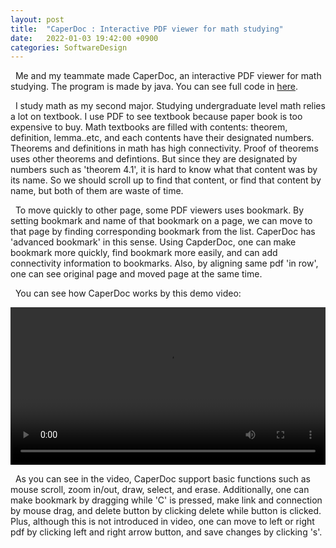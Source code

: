 ```yaml
---
layout: post
title:  "CaperDoc : Interactive PDF viewer for math studying"
date:   2022-01-03 19:42:00 +0900
categories: SoftwareDesign
---
```


&nbsp;&nbsp;Me and my teammate made CaperDoc, an interactive PDF viewer for math studying. The program is made by java. You can see full code in [here][CaperDocGithub]. 

[CaperDocGithub]: https://github.com/buaaaaang/20220103-CaperDoc

&nbsp;&nbsp;I study math as my second major. Studying undergraduate level math relies a lot on textbook. I use PDF to see textbook because paper book is too expensive to buy. Math textbooks are filled with contents: theorem, definition, lemma..etc, and each contents have their designated numbers. Theorems and definitions in math has high connectivity. Proof of theorems uses other theorems and defintions. But since they are designated by numbers such as 'theorem 4.1', it is hard to know what that content was by its name. So we should scroll up to find that content, or find that content by name, but both of them are waste of time.

&nbsp;&nbsp;To move quickly to other page, some PDF viewers uses bookmark. By setting bookmark and name of that bookmark on a page, we can move to that page by finding corresponding bookmark from the list. CaperDoc has 'advanced bookmark' in this sense. Using CapderDoc, one can make bookmark more quickly, find bookmark more easily, and can add connectivity information to bookmarks. Also, by aligning same pdf 'in row', one can see original page and moved page at the same time.

&nbsp;&nbsp;You can see how CaperDoc works by this demo video:
<p align="center">
  <video width="100%" controls="controls" src="/assets/2022-01-03-CaperDoc/CaperDocDemo.mp4">
</p>

&nbsp;&nbsp;As you can see in the video, CaperDoc support basic functions such as mouse scroll, zoom in/out, draw, select, and erase. Additionally, one can make bookmark by dragging while 'C' is pressed, make link and connection by mouse drag, and delete button by clicking delete while button is clicked. Plus, although this is not introduced in video, one can move to left or right pdf by clicking left and right arrow button, and save changes by clicking 's'.

